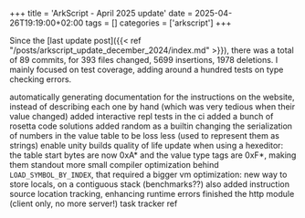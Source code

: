 +++
title = 'ArkScript - April 2025 update'
date = 2025-04-26T19:19:00+02:00
tags = []
categories = ['arkscript']
+++

Since the [last update post]({{< ref "/posts/arkscript_update_december_2024/index.md" >}}), there was a total of 89 commits, for 393 files changed, 5699 insertions, 1978 deletions. I mainly focused on test coverage, adding around a hundred tests on type checking errors.

automatically generating documentation for the instructions on the website, instead of describing each one by hand (which was very tedious when their value changed)
added interactive repl tests in the ci
added a bunch of rosetta code solutions
added random as a builtin
changing the serialization of numbers in the value table to be loss less (used to represent them as strings)
enable unity builds
quality of life update when using a hexeditor: the table start bytes are now 0xA* and the value type tags are 0xF*, making them standout more
small compiler optimization behind `LOAD_SYMBOL_BY_INDEX`, that required a bigger vm optimization: new way to store locals, on a contiguous stack (benchmarks??)
also added instruction source location tracking, enhancing runtime errors
finished the http module (client only, no more server!)
task tracker ref

